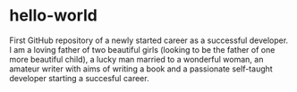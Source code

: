 # hello-world
First GitHub repository of a newly started career as a successful developer.
I am a loving father of two beautiful girls (looking to be the father of one more beautiful child), a lucky man married to a wonderful woman, an amateur writer with aims of writing a book and a passionate self-taught developer starting a succesful career.

